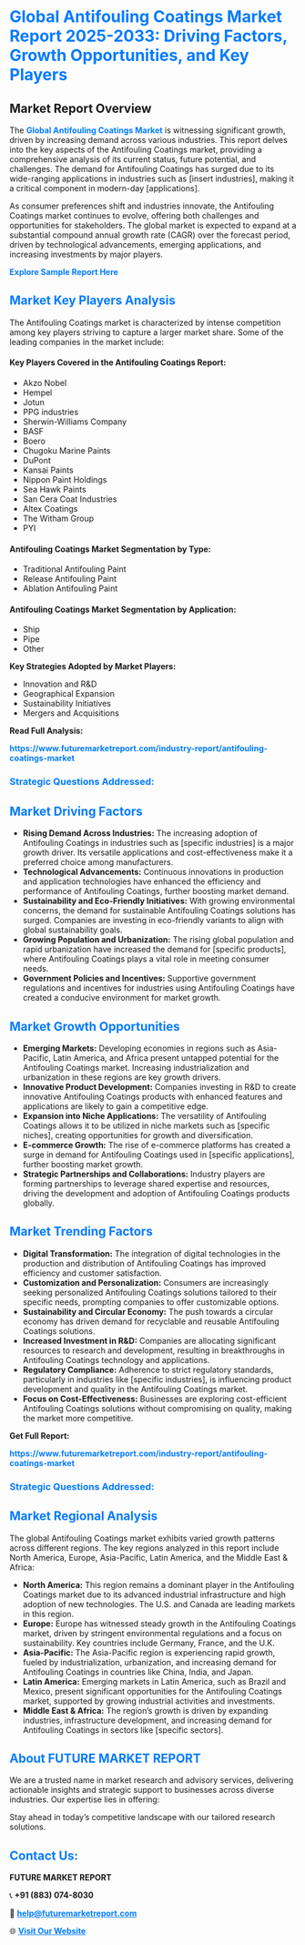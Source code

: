 <h1 style="color: #007BFF;">Global Antifouling Coatings Market Report 2025-2033: Driving Factors, Growth Opportunities, and Key Players</h1>

<section id="overview">
<h2>Market Report Overview</h2>
<p>The <a href="https://www.futuremarketreport.com/industry-report/antifouling-coatings-market" style="color: #007BFF; text-decoration: none;"><strong>Global Antifouling Coatings Market</strong></a> is witnessing significant growth, driven by increasing demand across various industries. This report delves into the key aspects of the Antifouling Coatings market, providing a comprehensive analysis of its current status, future potential, and challenges. The demand for Antifouling Coatings has surged due to its wide-ranging applications in industries such as [insert industries], making it a critical component in modern-day [applications].</p>
<p>As consumer preferences shift and industries innovate, the Antifouling Coatings market continues to evolve, offering both challenges and opportunities for stakeholders. The global market is expected to expand at a substantial compound annual growth rate (CAGR) over the forecast period, driven by technological advancements, emerging applications, and increasing investments by major players.</p>
</section>

<section id="overview">
<p><a href="https://www.futuremarketreport.com/request-sample/reportId=103367" style="color: #007BFF; text-decoration: none;"><strong>Explore Sample Report Here</strong></a></p>
</section>

<section id="key-players">
<h2 style="color: #007BFF;">Market Key Players Analysis</h2>
<p>The Antifouling Coatings market is characterized by intense competition among key players striving to capture a larger market share. Some of the leading companies in the market include:</p>
<h4>Key Players Covered in the Antifouling Coatings Report:</h4>
<ul><li>Akzo Nobel</li><li>Hempel</li><li>Jotun</li><li>PPG industries</li><li>Sherwin-Williams Company</li><li>BASF</li><li>Boero</li><li>Chugoku Marine Paints</li><li>DuPont</li><li>Kansai Paints</li><li>Nippon Paint Holdings</li><li>Sea Hawk Paints</li><li>San Cera Coat Industries</li><li>Altex Coatings</li><li>The Witham Group</li><li>PYI</li></ul>
<h4>Antifouling Coatings Market Segmentation by Type:</h4>
<ul><li>Traditional Antifouling Paint</li><li>Release Antifouling Paint</li><li>Ablation Antifouling Paint</li></ul>

<h4>Antifouling Coatings Market Segmentation by Application:</h4>
<ul><li>Ship</li><li>Pipe</li><li>Other</li></ul>
<p><strong>Key Strategies Adopted by Market Players:</strong></p>
<ul>
<li>Innovation and R&D</li>
<li>Geographical Expansion</li>
<li>Sustainability Initiatives</li>
<li>Mergers and Acquisitions</li>
</ul>
</section>

<section>
<p><strong>Read Full Analysis: </strong></p><a href="https://www.futuremarketreport.com/industry-report/antifouling-coatings-market" style="color: #007BFF; text-decoration: none;"><strong>https://www.futuremarketreport.com/industry-report/antifouling-coatings-market</strong></a>
<h3 style="color: #007BFF;">Strategic Questions Addressed:</h3>
</section>

<section id="driving-factors">
<h2 style="color: #007BFF;">Market Driving Factors</h2>
<ul>
<li><strong>Rising Demand Across Industries:</strong> The increasing adoption of Antifouling Coatings in industries such as [specific industries] is a major growth driver. Its versatile applications and cost-effectiveness make it a preferred choice among manufacturers.</li>
<li><strong>Technological Advancements:</strong> Continuous innovations in production and application technologies have enhanced the efficiency and performance of Antifouling Coatings, further boosting market demand.</li>
<li><strong>Sustainability and Eco-Friendly Initiatives:</strong> With growing environmental concerns, the demand for sustainable Antifouling Coatings solutions has surged. Companies are investing in eco-friendly variants to align with global sustainability goals.</li>
<li><strong>Growing Population and Urbanization:</strong> The rising global population and rapid urbanization have increased the demand for [specific products], where Antifouling Coatings plays a vital role in meeting consumer needs.</li>
<li><strong>Government Policies and Incentives:</strong> Supportive government regulations and incentives for industries using Antifouling Coatings have created a conducive environment for market growth.</li>
</ul>
</section>

<section id="growth-opportunities">
<h2 style="color: #007BFF;">Market Growth Opportunities</h2>
<ul>
<li><strong>Emerging Markets:</strong> Developing economies in regions such as Asia-Pacific, Latin America, and Africa present untapped potential for the Antifouling Coatings market. Increasing industrialization and urbanization in these regions are key growth drivers.</li>
<li><strong>Innovative Product Development:</strong> Companies investing in R&D to create innovative Antifouling Coatings products with enhanced features and applications are likely to gain a competitive edge.</li>
<li><strong>Expansion into Niche Applications:</strong> The versatility of Antifouling Coatings allows it to be utilized in niche markets such as [specific niches], creating opportunities for growth and diversification.</li>
<li><strong>E-commerce Growth:</strong> The rise of e-commerce platforms has created a surge in demand for Antifouling Coatings used in [specific applications], further boosting market growth.</li>
<li><strong>Strategic Partnerships and Collaborations:</strong> Industry players are forming partnerships to leverage shared expertise and resources, driving the development and adoption of Antifouling Coatings products globally.</li>
</ul>
</section>

<section id="trending-factors">
<h2 style="color: #007BFF;">Market Trending Factors</h2>
<ul>
<li><strong>Digital Transformation:</strong> The integration of digital technologies in the production and distribution of Antifouling Coatings has improved efficiency and customer satisfaction.</li>
<li><strong>Customization and Personalization:</strong> Consumers are increasingly seeking personalized Antifouling Coatings solutions tailored to their specific needs, prompting companies to offer customizable options.</li>
<li><strong>Sustainability and Circular Economy:</strong> The push towards a circular economy has driven demand for recyclable and reusable Antifouling Coatings solutions.</li>
<li><strong>Increased Investment in R&D:</strong> Companies are allocating significant resources to research and development, resulting in breakthroughs in Antifouling Coatings technology and applications.</li>
<li><strong>Regulatory Compliance:</strong> Adherence to strict regulatory standards, particularly in industries like [specific industries], is influencing product development and quality in the Antifouling Coatings market.</li>
<li><strong>Focus on Cost-Effectiveness:</strong> Businesses are exploring cost-efficient Antifouling Coatings solutions without compromising on quality, making the market more competitive.</li>
</ul>
</section>

<section>
<p><strong>Get Full Report: </strong></p><a href="https://www.futuremarketreport.com/industry-report/antifouling-coatings-market" style="color: #007BFF; text-decoration: none;"><strong>https://www.futuremarketreport.com/industry-report/antifouling-coatings-market</strong></a>
<h3 style="color: #007BFF;">Strategic Questions Addressed:</h3>
</section>


<section id="regional-analysis">
<h2 style="color: #007BFF;">Market Regional Analysis</h2>
<p>The global Antifouling Coatings market exhibits varied growth patterns across different regions. The key regions analyzed in this report include North America, Europe, Asia-Pacific, Latin America, and the Middle East & Africa:</p>
<ul>
<li><strong>North America:</strong> This region remains a dominant player in the Antifouling Coatings market due to its advanced industrial infrastructure and high adoption of new technologies. The U.S. and Canada are leading markets in this region.</li>
<li><strong>Europe:</strong> Europe has witnessed steady growth in the Antifouling Coatings market, driven by stringent environmental regulations and a focus on sustainability. Key countries include Germany, France, and the U.K.</li>
<li><strong>Asia-Pacific:</strong> The Asia-Pacific region is experiencing rapid growth, fueled by industrialization, urbanization, and increasing demand for Antifouling Coatings in countries like China, India, and Japan.</li>
<li><strong>Latin America:</strong> Emerging markets in Latin America, such as Brazil and Mexico, present significant opportunities for the Antifouling Coatings market, supported by growing industrial activities and investments.</li>
<li><strong>Middle East & Africa:</strong> The region’s growth is driven by expanding industries, infrastructure development, and increasing demand for Antifouling Coatings in sectors like [specific sectors].</li>
</ul>
</section>

<footer>
<h2 style="color: #007BFF;">About FUTURE MARKET REPORT</h2>
<p>We are a trusted name in market research and advisory services, delivering actionable insights and strategic support to businesses across diverse industries. Our expertise lies in offering:</p>

<p>Stay ahead in today’s competitive landscape with our tailored research solutions.</p>

<h2 style="color: #007BFF;">Contact Us:</h2>
<p><strong>FUTURE MARKET REPORT</strong></p>
<p>📞 <strong>+91 (883) 074-8030</strong></p>
<p>📧 <strong><a href="mailto:help@futuremarketreport.com" style="color: #007BFF;">help@futuremarketreport.com</a></strong></p>
<p>🌐 <strong><a href="https://www.futuremarketreport.com/" style="color: #007BFF;">Visit Our Website</a></strong></p>
</footer>